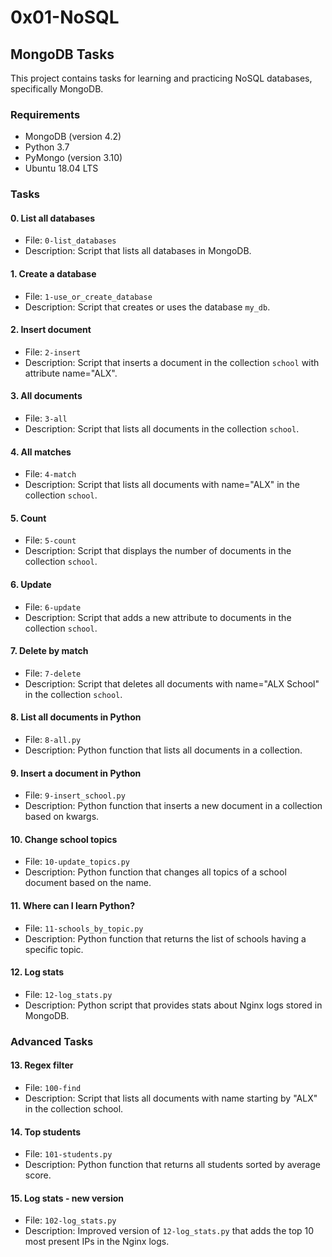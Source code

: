 # 0x01-NoSQL
## MongoDB Tasks

This project contains tasks for learning and practicing NoSQL databases, specifically MongoDB.

### Requirements
* MongoDB (version 4.2)
* Python 3.7
* PyMongo (version 3.10)
* Ubuntu 18.04 LTS

### Tasks

#### 0. List all databases
* File: `0-list_databases`
* Description: Script that lists all databases in MongoDB.

#### 1. Create a database
* File: `1-use_or_create_database`
* Description: Script that creates or uses the database `my_db`.

#### 2. Insert document
* File: `2-insert`
* Description: Script that inserts a document in the collection `school` with attribute name="ALX".

#### 3. All documents
* File: `3-all`
* Description: Script that lists all documents in the collection `school`.

#### 4. All matches
* File: `4-match`
* Description: Script that lists all documents with name="ALX" in the collection `school`.

#### 5. Count
* File: `5-count`
* Description: Script that displays the number of documents in the collection `school`.

#### 6. Update
* File: `6-update`
* Description: Script that adds a new attribute to documents in the collection `school`.

#### 7. Delete by match
* File: `7-delete`
* Description: Script that deletes all documents with name="ALX School" in the collection `school`.

#### 8. List all documents in Python
* File: `8-all.py`
* Description: Python function that lists all documents in a collection.

#### 9. Insert a document in Python
* File: `9-insert_school.py`
* Description: Python function that inserts a new document in a collection based on kwargs.

#### 10. Change school topics
* File: `10-update_topics.py`
* Description: Python function that changes all topics of a school document based on the name.

#### 11. Where can I learn Python?
* File: `11-schools_by_topic.py`
* Description: Python function that returns the list of schools having a specific topic.

#### 12. Log stats
* File: `12-log_stats.py`
* Description: Python script that provides stats about Nginx logs stored in MongoDB.

### Advanced Tasks

#### 13. Regex filter
* File: `100-find`
* Description: Script that lists all documents with name starting by "ALX" in the collection school.

#### 14. Top students
* File: `101-students.py`
* Description: Python function that returns all students sorted by average score.

#### 15. Log stats - new version
* File: `102-log_stats.py`
* Description: Improved version of `12-log_stats.py` that adds the top 10 most present IPs in the Nginx logs.
